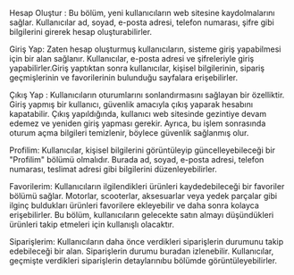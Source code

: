 Hesap Oluştur :
Bu bölüm, yeni kullanıcıların web sitesine kaydolmalarını sağlar. Kullanıcılar ad, soyad, e-posta adresi, telefon numarası, şifre gibi bilgilerini girerek hesap oluşturabilirler.

Giriş Yap:
Zaten hesap oluşturmuş kullanıcıların, sisteme giriş yapabilmesi için bir alan sağlanır. Kullanıcılar, e-posta adresi ve şifreleriyle giriş yapabilirler.Giriş yaptıktan sonra kullanıcılar, kişisel bilgilerinin, sipariş geçmişlerinin ve favorilerinin bulunduğu sayfalara erişebilirler.


Çıkış Yap :
Kullanıcıların oturumlarını sonlandırmasını sağlayan bir özelliktir. Giriş yapmış bir kullanıcı, güvenlik amacıyla çıkış yaparak hesabını kapatabilir. Çıkış yapıldığında, kullanıcı web sitesinde gezintiye devam edemez ve yeniden giriş yapması gerekir. Ayrıca, bu işlem sonrasında oturum açma bilgileri temizlenir, böylece güvenlik sağlanmış olur.

Profilim:
Kullanıcılar, kişisel bilgilerini görüntüleyip güncelleyebileceği bir "Profilim" bölümü olmalıdır. Burada ad, soyad, e-posta adresi, telefon numarası, teslimat adresi gibi bilgilerini düzenleyebilirler.

Favorilerim:
Kullanıcıların ilgilendikleri ürünleri kaydedebileceği bir favoriler bölümü sağlar. Motorlar, scooterlar, aksesuarlar veya yedek parçalar gibi ilginç buldukları ürünleri favorilere ekleyebilir ve daha sonra kolayca erişebilirler. Bu bölüm, kullanıcıların gelecekte satın almayı düşündükleri ürünleri takip etmeleri için kullanışlı olacaktır.


Siparişlerim:
Kullanıcıların daha önce verdikleri siparişlerin durumunu takip edebileceği bir alan. Siparişlerin durumu buradan izlenebilir. Kullanıcılar, geçmişte verdikleri siparişlerin detaylarınıbu bölümde görüntüleyebilirler.

